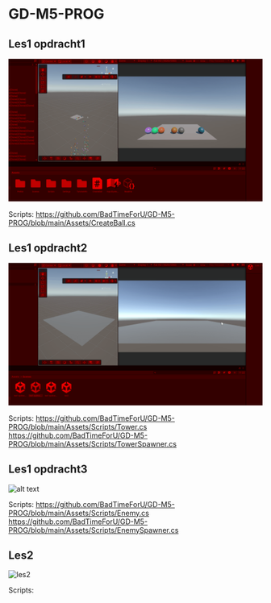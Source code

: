 # GD-M5-PROG

## Les1 opdracht1

![alt text](les1Opdracht1.gif)

Scripts: https://github.com/BadTimeForU/GD-M5-PROG/blob/main/Assets/CreateBall.cs

## Les1 opdracht2

![alt text](les1Opdracht2.gif)

Scripts: https://github.com/BadTimeForU/GD-M5-PROG/blob/main/Assets/Scripts/Tower.cs
         https://github.com/BadTimeForU/GD-M5-PROG/blob/main/Assets/Scripts/TowerSpawner.cs

## Les1 opdracht3

![alt text](les1Opdracht3.gif)

Scripts: https://github.com/BadTimeForU/GD-M5-PROG/blob/main/Assets/Scripts/Enemy.cs
         https://github.com/BadTimeForU/GD-M5-PROG/blob/main/Assets/Scripts/EnemySpawner.cs

## Les2

![les2](https://github.com/user-attachments/assets/9c7f1d8b-aeb7-4cef-ab20-c7ab375715e7)


Scripts:
